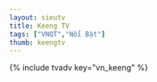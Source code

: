 ```yaml
---
layout: sieutv
title: Keeng TV
tags: ["VNQT","Nổi Bật"]
thumb: keengtv
---
```

{% include tvadv key="vn_keeng" %}
